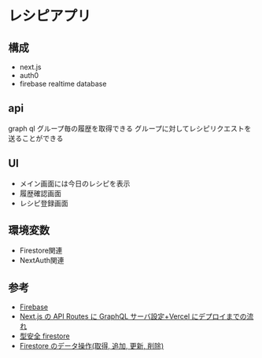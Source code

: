 # レシピアプリ

## 構成

- next.js
- auth0
- firebase realtime database

## api

graph ql
グループ毎の履歴を取得できる
グループに対してレシピリクエストを送ることができる

## UI

- メイン画面には今日のレシピを表示
- 履歴確認画面
- レシピ登録画面

## 環境変数

- Firestore関連
- NextAuth関連

## 参考

- [Firebase](https://console.firebase.google.com/?hl=ja)
- [Next.js の API Routes に GraphQL サーバ設定+Vercel にデプロイまでの流れ](https://reffect.co.jp/react/next-js-graphql)
- [型安全 firestore](https://zenn.dev/arark/articles/9ef42ee801050e0f9b88)
- [Firestore のデータ操作(取得, 追加, 更新, 削除)](https://www.wakuwakubank.com/posts/723-firebase-firestore-query)
